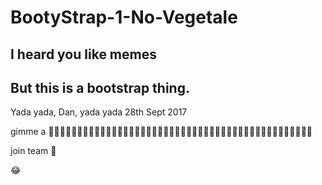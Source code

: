 # BootyStrap-1-No-Vegetale
## I heard you like memes
## But this is a bootstrap thing.
Yada yada, Dan, yada yada 28th Sept 2017

gimme a :cookie::cookie::cookie::cookie::cookie::cookie::cookie::cookie::cookie::cookie::cookie::cookie::cookie::cookie::cookie::cookie::cookie::cookie::cookie::cookie::cookie::cookie::cookie::cookie::cookie::cookie::cookie::cookie::cookie::cookie::cookie::cookie::cookie::cookie::cookie::cookie::cookie::cookie::cookie::cookie::cookie::cookie::cookie::cookie::cookie::cookie:

join team :100:


:joy:
